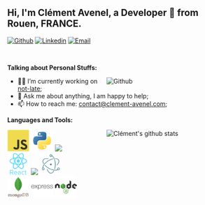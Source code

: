 ## Hi, I'm Clément Avenel, a Developer 🚀 from Rouen, FRANCE.

[![Github](https://img.shields.io/badge/-Github-000?style=flat&logo=Github&logoColor=white)](https://github.com/clement-avenel)
[![Linkedin](https://img.shields.io/badge/-LinkedIn-blue?style=flat&logo=Linkedin&logoColor=white)](https://www.linkedin.com/in/clement-avenel)
[![Email](https://img.shields.io/badge/email-contact%40clement--avenel.com-blue)](mailto:contact@clement-avenel.com)

&nbsp;

**Talking about Personal Stuffs:**

<img width="55%" align="right" alt="Github" src="https://raw.githubusercontent.com/onimur/.github/master/.resources/git-header.svg" />

- 👨‍💻 I’m currently working on [not-late](https://github.com/clement-avenel/not-late);
- 💬 Ask me about anything, I am happy to help;
- 📫 How to reach me: contact@clement-avenel.com;

**Languages and Tools:** 

<p>
  <a href="https://github.com/clement-avenel">
    <img width="55%" align="right" alt="Clément's github stats" src="https://github-readme-stats.vercel.app/api?username=clement-avenel&show_icons=true&hide_border=true" />
  </a>
  
  <code><img width="10%" src="https://raw.githubusercontent.com/devicons/devicon/master/icons/javascript/javascript-original.svg"></code>
  <code><img width="10%" src="https://raw.githubusercontent.com/devicons/devicon/master/icons/python/python-original.svg"></code>
  <code><img width="10%" src="https://cdn.worldvectorlogo.com/logos/arduino-1.svg"></code>
  <br />
  <code><img width="10%" src="https://raw.githubusercontent.com/devicons/devicon/master/icons/react/react-original-wordmark.svg"></code>
  <code><img width="10%" src="https://reactnative.dev/img/header_logo.svg"></code>
  <code><img width="10%" src="https://raw.githubusercontent.com/devicons/devicon/master/icons/electron/electron-original.svg"></code>
  <br />
  <code><img width="10%" src="https://raw.githubusercontent.com/devicons/devicon/master/icons/mongodb/mongodb-original-wordmark.svg"></code>
  <code><img width="10%" src="https://raw.githubusercontent.com/devicons/devicon/master/icons/express/express-original-wordmark.svg"></code>
  <code><img width="10%" src="https://raw.githubusercontent.com/devicons/devicon/master/icons/nodejs/nodejs-original-wordmark.svg"></code>
</p>
